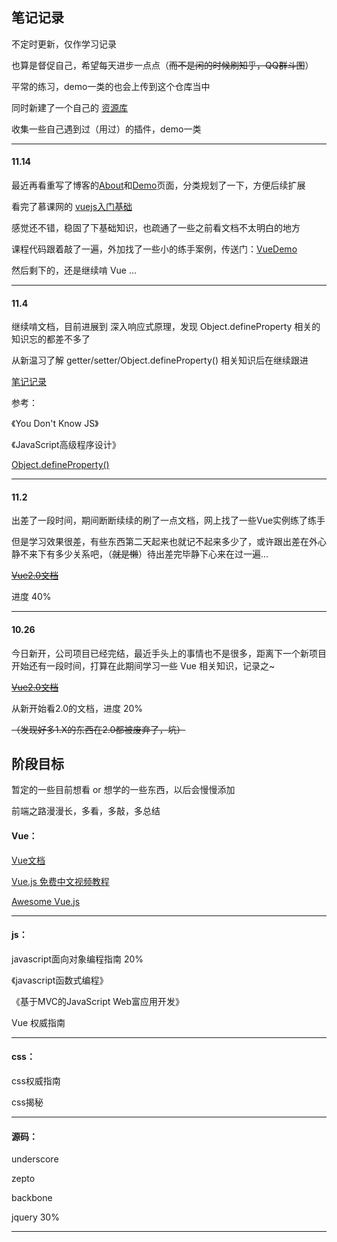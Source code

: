 ## 笔记记录

不定时更新，仅作学习记录

也算是督促自己，希望每天进步一点点（~~而不是闲的时候刷知乎，QQ群斗图~~）

平常的练习，demo一类的也会上传到这个仓库当中

同时新建了一个自己的 [资源库](https://github.com/hanekaoru/Repository)

收集一些自己遇到过（用过）的插件，demo一类

----
#### 11.14

最近再看重写了博客的[About](http://hanekaoru.com/about/)和[Demo](http://hanekaoru.com/about/demo.html)页面，分类规划了一下，方便后续扩展

看完了慕课网的 [vuejs入门基础](http://www.imooc.com/learn/694)

感觉还不错，稳固了下基础知识，也疏通了一些之前看文档不太明白的地方

课程代码跟着敲了一遍，外加找了一些小的练手案例，传送门：[VueDemo](https://github.com/hanekaoru/VueDemo)

然后剩下的，还是继续啃 Vue ...



----
#### 11.4

继续啃文档，目前进展到 深入响应式原理，发现 Object.defineProperty 相关的知识忘的都差不多了

从新温习了解 getter/setter/Object.defineProperty() 相关知识后在继续跟进

[笔记记录](http://hanekaoru.com/object-defineproperty/)

参考：

《You Don't Know JS》

《JavaScript高级程序设计》

[Object.defineProperty()](https://developer.mozilla.org/zh-CN/docs/Web/JavaScript/Reference/Global_Objects/Object/defineProperty)

----
#### 11.2

出差了一段时间，期间断断续续的刷了一点文档，网上找了一些Vue实例练了练手

但是学习效果很差，有些东西第二天起来也就记不起来多少了，或许跟出差在外心静不来下有多少关系吧，（~~就是懒~~）待出差完毕静下心来在过一遍...

~~[Vue2.0文档](https://vuefe.cn/guide/)~~

进度 40%

---

#### 10.26

今日新开，公司项目已经完结，最近手头上的事情也不是很多，距离下一个新项目开始还有一段时间，打算在此期间学习一些 Vue 相关知识，记录之~

~~[Vue2.0文档](https://vuefe.cn/guide/)~~

从新开始看2.0的文档，进度 20% 

~~（发现好多1.X的东西在2.0都被废弃了，坑）~~

## 阶段目标

暂定的一些目前想看 or 想学的一些东西，以后会慢慢添加

前端之路漫漫长，多看，多敲，多总结

#### Vue：

[Vue文档](https://vuefe.cn/guide/)

[Vue.js 免费中文视频教程](https://github.com/helloqingfeng/Vuejs-free-learn)

[Awesome Vue.js](https://github.com/vuejs/awesome-vue)

----

#### js：

javascript面向对象编程指南  20%

《javascript函数式编程》

《基于MVC的JavaScript Web富应用开发》

Vue 权威指南

----

#### css：

css权威指南

css揭秘

----

#### 源码：

underscore

zepto

backbone

jquery 30%

----




